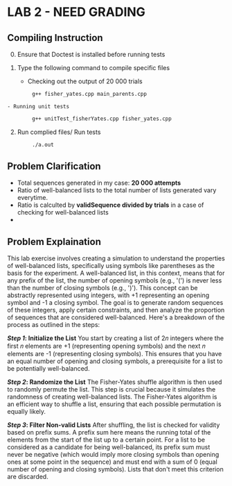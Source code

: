 # LAB 2 - NEED GRADING  

## **Compiling Instruction** 
0. Ensure that Doctest is installed before running tests

1. Type the following command to compile specific files
    - Checking out the output of 20 000 trials
```bash
        g++ fisher_yates.cpp main_parents.cpp
```
    - Running unit tests
```bash
        g++ unitTest_fisherYates.cpp fisher_yates.cpp 
```
2. Run complied files/ Run tests
```bash
        ./a.out
```

## **Problem Clarification**
- Total sequences generated in my case: **20 000 attempts**
- Ratio of well-balanced lists to the total number of lists generated vary everytime. 
- Ratio is calculted by **validSequence divided by trials** in a case of checking for well-balanced lists
- 

## **Problem Explaination**

This lab exercise involves creating a simulation to understand the properties of well-balanced lists, specifically using symbols like parentheses as the basis for the experiment. A well-balanced list, in this context, means that for any prefix of the list, the number of opening symbols (e.g., '(') is never less than the number of closing symbols (e.g., ')'). This concept can be abstractly represented using integers, with +1 representing an opening symbol and -1 a closing symbol. The goal is to generate random sequences of these integers, apply certain constraints, and then analyze the proportion of sequences that are considered well-balanced. Here's a breakdown of the process as outlined in the steps:

**_Step 1_: Initialize the List**
You start by creating a list of 2𝑛 integers where the first 𝑛 elements are +1 (representing opening symbols) and the next 𝑛 elements are -1 (representing closing symbols). This ensures that you have an equal number of opening and closing symbols, a prerequisite for a list to be potentially well-balanced.

**_Step 2_: Randomize the List**
The Fisher-Yates shuffle algorithm is then used to randomly permute the list. This step is crucial because it simulates the randomness of creating well-balanced lists. The Fisher-Yates algorithm is an efficient way to shuffle a list, ensuring that each possible permutation is equally likely.

**_Step 3_: Filter Non-valid Lists**
After shuffling, the list is checked for validity based on prefix sums. A prefix sum here means the running total of the elements from the start of the list up to a certain point. For a list to be considered as a candidate for being well-balanced, its prefix sum must never be negative (which would imply more closing symbols than opening ones at some point in the sequence) and must end with a sum of 0 (equal number of opening and closing symbols). Lists that don't meet this criterion are discarded.